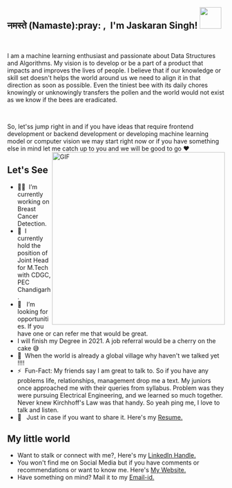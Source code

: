 <h2>नमस्ते (Namaste):pray: ,&nbsp; I'm Jaskaran Singh! <img src="https://media.giphy.com/media/12oufCB0MyZ1Go/giphy.gif" width="50"></h2>

<br />

I am a machine learning enthusiast and passionate about Data Structures and Algorithms. My vision is to develop or be a part of a product that impacts and improves the lives of people. I believe that if our knowledge or skill set doesn't helps the world around us we need to align it in that direction as soon as possible. Even the tiniest bee with its daily chores knowingly or unknowingly transfers the pollen and the world would not exist as we know if the bees are eradicated.

<br />

So, let'ss jump right in and if you have ideas that require frontend development or backend development or developing machine learning model or computer vision we may start right now or if you have something else in mind let me catch up to you and we will be good to go :heart:
<img align="right" alt="GIF" src="https://media.giphy.com/media/836HiJc7pgzy8iNXCn/giphy.gif" width="400">
  <h2> Let's See </h2>

  - :technologist:&nbsp; I’m currently working on Breast Cancer Detection.
  - :cowboy_hat_face:&nbsp; I currently hold the position of Joint Head for M.Tech with CDGC, PEC Chandigarh.
  - :see_no_evil:	&nbsp;  I’m looking for opportunities. If you have one or can refer me that would be great.
  - I will finish my Degree in 2021. A job referral would be a cherry on the cake :sweat_smile:
  - :speech_balloon:&nbsp; When the world is already a global village why haven't we talked yet !!!!
  - :zap:&nbsp; Fun-Fact: My friends say I am great to talk to. So if you have any problems life, relationships, management drop me a text. My juniors once approached me with their queries from syllabus. Problem was they were pursuing Electrical Engineering, and we learned so much together. Never knew Kirchhoff's Law was that handy. So yeah ping me, I love to talk and listen.
  - :palms_up_together: &nbsp; Just in case if you want to share it. Here's my [Resume.](https://drive.google.com/file/d/1LKEW9xaA4OlSB9wteHD9JO9UduqZmIHF/view?usp=sharing)


<h2> My little world </h2>

   - Want to stalk or connect with me?, Here's my [LinkedIn Handle.](https://www.linkedin.com/in/imaginativeone/)
   - You won't find me on Social Media but if you have comments or recommendations or want to know me. Here's [My Website.](http://suitup.ml)
   - Have something on mind? Mail it to my [Email-id.](mailto:jaskaran.pta@gmail.com)
